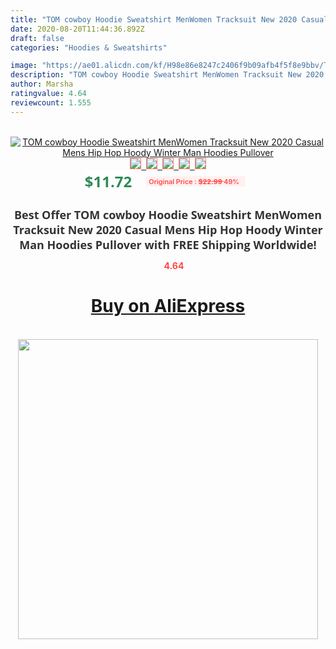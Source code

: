 ```yaml
---
title: "TOM cowboy Hoodie Sweatshirt MenWomen Tracksuit New 2020 Casual Mens Hip Hop Hoody Winter Man Hoodies Pullover"
date: 2020-08-20T11:44:36.892Z
draft: false
categories: "Hoodies & Sweatshirts"

image: "https://ae01.alicdn.com/kf/H98e86e8247c2406f9b09afb4f5f8e9bbv/TOM-cowboy-Hoodie-Sweatshirt-Men-Women-Tracksuit-New-2020-Casual-Mens-Hip-Hop-Hoody-Winter-Man.jpg"
description: "TOM cowboy Hoodie Sweatshirt MenWomen Tracksuit New 2020 Casual Mens Hip Hop Hoody Winter Man Hoodies Pullover"
author: Marsha
ratingvalue: 4.64
reviewcount: 1.555
---
```

<br>
<div style="text-align: center;">
<a href="https://s.click.aliexpress.com/e/_AU8krT" target="_blank" rel="nofollow noopener noreferrer"><img alt="TOM cowboy Hoodie Sweatshirt MenWomen Tracksuit New 2020 Casual Mens Hip Hop Hoody Winter Man Hoodies Pullover" class="magnifier-image" src="https://ae01.alicdn.com/kf/H98e86e8247c2406f9b09afb4f5f8e9bbv/TOM-cowboy-Hoodie-Sweatshirt-Men-Women-Tracksuit-New-2020-Casual-Mens-Hip-Hop-Hoody-Winter-Man.jpg_640x640.jpg">
<br>
<img style="border:1px solid salmon" src="https://ae01.alicdn.com/kf/H98e86e8247c2406f9b09afb4f5f8e9bbv/TOM-cowboy-Hoodie-Sweatshirt-Men-Women-Tracksuit-New-2020-Casual-Mens-Hip-Hop-Hoody-Winter-Man.jpg_120x120.jpg">&nbsp;&nbsp;<img style="border:1px solid salmon" src="https://ae01.alicdn.com/kf/H1426dd7ea6f14286941f977a733956d8A/TOM-cowboy-Hoodie-Sweatshirt-Men-Women-Tracksuit-New-2020-Casual-Mens-Hip-Hop-Hoody-Winter-Man.jpg_120x120.jpg">&nbsp;&nbsp;<img style="border:1px solid salmon" src="https://ae01.alicdn.com/kf/Hb308fcee969d497d93aeb33799d6b938N/TOM-cowboy-Hoodie-Sweatshirt-Men-Women-Tracksuit-New-2020-Casual-Mens-Hip-Hop-Hoody-Winter-Man.jpg_120x120.jpg">&nbsp;&nbsp;<img style="border:1px solid salmon" src="https://ae01.alicdn.com/kf/Hebc40c8981ea4ea4bd810351dd818fe5W/TOM-cowboy-Hoodie-Sweatshirt-Men-Women-Tracksuit-New-2020-Casual-Mens-Hip-Hop-Hoody-Winter-Man.jpg_120x120.jpg">&nbsp;&nbsp;<img style="border:1px solid salmon" src="https://ae01.alicdn.com/kf/H1f2301219f3d4fb5b63a4d2f1cc768d53/TOM-cowboy-Hoodie-Sweatshirt-Men-Women-Tracksuit-New-2020-Casual-Mens-Hip-Hop-Hoody-Winter-Man.jpg_120x120.jpg"></a></div><br0>
<div style="text-align: center;"><span style="background-color: white; border: 0px; box-sizing: border-box; color: seagreen; display: inline-block; font-family: &quot;open sans&quot; , &quot;arial&quot; , &quot;helvetica&quot; , sans-serif , &quot;heiti&quot;; font-size: 24px; font-stretch: inherit; font-weight: 700; line-height: inherit; margin: 0px 10px 0px 0px; padding: 0px; vertical-align: middle;">$11.72 </span>
<span style="background: rgb(255 , 241 , 241); border-radius: 3px; border: 0px; box-sizing: border-box; color: #ff4747; display: inline-block; font-family: inherit; font-size: 12px; font-stretch: inherit; font-style: inherit; font-variant: inherit; font-weight: 600; line-height: inherit; margin: 0px; padding: 2px 5px; transform: scale(0.9); vertical-align: middle;">Original Price : <b style="text-decoration: line-through;">$22.99 </b> 49%&nbsp;&nbsp;</span></div>
<h1 style="color: #333333; display: inline-block; font-family: &quot;open sans&quot; , &quot;arial&quot; , &quot;helvetica&quot; , sans-serif , &quot;heiti&quot;; font-size: 18px; font-stretch: inherit; font-weight: 700; text-align: center;">Best Offer TOM cowboy Hoodie Sweatshirt MenWomen Tracksuit New 2020 Casual Mens Hip Hop Hoody Winter Man Hoodies Pullover with FREE Shipping Worldwide!</h1>
<div style="color: #ff4747; text-align: center;">
<img src="https://4.bp.blogspot.com/-M0ZcTcb-5uY/XleCXlxnR4I/AAAAAAAAAEc/OrjgMkXV1oMQFaCRZj5HQwOCBcu3w1FegCPcBGAYYCw/s1600/star.png" style="height: 15px;">&nbsp;<b>4.64</b></div>
<div class="button_cont" align="center"><a class="buynow_a" href="https://s.click.aliexpress.com/e/_AU8krT" target="_blank" rel="nofollow noopener noreferrer"><H1>Buy on AliExpress</H1></a></div><br>
<div class="separator" style="clear: both; text-align: center;">
<img src="https://lh3.googleusercontent.com/-pTy5HemUv9M/XlePHvY0dAI/AAAAAAAAAE4/0nX5iRUoIWY8eMW9Dpxeirr157OZliDIgCLcBGAsYHQ/s1600/badge.gif" width="480">
</div>
